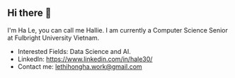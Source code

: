 ## Hi there 👋
I'm Ha Le, you can call me Hallie. I am currently a Computer Science Senior at Fulbright University Vietnam.

- Interested Fields: Data Science and AI.
- LinkedIn: https://www.linkedin.com/in/hale30/
- Contact me: lethihongha.work@gmail.com
